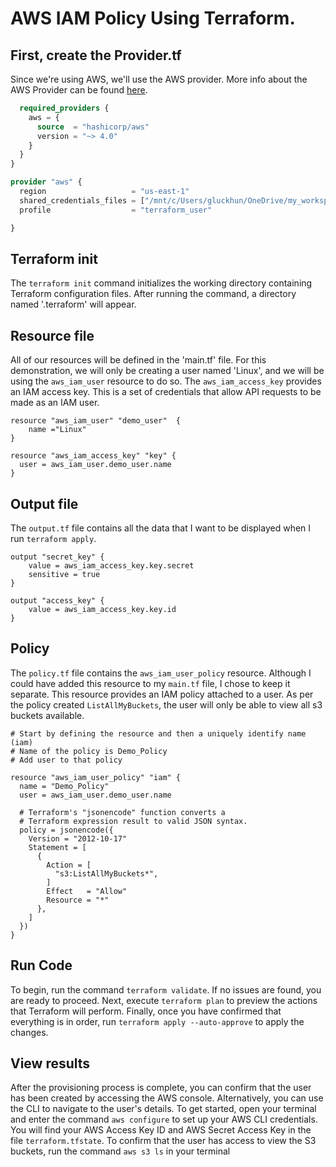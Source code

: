 # AWS IAM Policy Using Terraform.

## First, create the Provider.tf

Since we're using AWS, we'll use the AWS provider. More info about the AWS Provider can be found [here](https://registry.terraform.io/providers/hashicorp/aws/latest/docs).

```terraform {
  required_providers {
    aws = {
      source  = "hashicorp/aws"
      version = "~> 4.0"
    }
  }
}

provider "aws" {
  region                   = "us-east-1"
  shared_credentials_files = ["/mnt/c/Users/gluckhun/OneDrive/my_workspace/aws/f_p/credentials"]
  profile                  = "terraform_user"

}
```

## Terraform init
The ```terraform init``` command initializes the working directory containing Terraform configuration files. After running the command, a directory named '.terraform' will appear. 

## Resource file 
All of our resources will be defined in the 'main.tf' file. For this demonstration, we will only be creating a user named 'Linux', and we will be using the `aws_iam_user` resource to do so. The `aws_iam_access_key` provides an IAM access key. This is a set of credentials that allow API requests to be made as an IAM user.

```
resource "aws_iam_user" "demo_user"  {
    name ="Linux"
}

resource "aws_iam_access_key" "key" {
  user = aws_iam_user.demo_user.name
}
```

## Output file
The `output.tf` file contains all the data that I want to be displayed when I run `terraform apply`.
```
output "secret_key" {
    value = aws_iam_access_key.key.secret
    sensitive = true
}

output "access_key" {
    value = aws_iam_access_key.key.id
}
```

## Policy
The `policy.tf` file contains the `aws_iam_user_policy` resource. Although I could have added this resource to my `main.tf` file, I chose to keep it separate.
This resource provides an IAM policy attached to a user. As per the policy created `ListAllMyBuckets`, the user will only be able to view all s3 buckets available.

```
# Start by defining the resource and then a uniquely identify name (iam)
# Name of the policy is Demo_Policy
# Add user to that policy

resource "aws_iam_user_policy" "iam" {
  name = "Demo_Policy"
  user = aws_iam_user.demo_user.name

  # Terraform's "jsonencode" function converts a
  # Terraform expression result to valid JSON syntax.
  policy = jsonencode({
    Version = "2012-10-17"
    Statement = [
      {
        Action = [
          "s3:ListAllMyBuckets*",
        ]
        Effect   = "Allow"
        Resource = "*"
      },
    ]
  })
}

```

## Run Code
To begin, run the command `terraform validate`. If no issues are found, you are ready to proceed. Next, execute `terraform plan` to preview the actions that Terraform will perform. Finally, once you have confirmed that everything is in order, run `terraform apply --auto-approve` to apply the changes.


## View results
After the provisioning process is complete, you can confirm that the user has been created by accessing the AWS console. Alternatively, you can use the CLI to navigate to the user's details.
To get started, open your terminal and enter the command `aws configure` to set up your AWS CLI credentials. You will find your AWS Access Key ID and AWS Secret Access Key in the file `terraform.tfstate`. To confirm that the user has access to view the S3 buckets, run the command `aws s3 ls` in your terminal